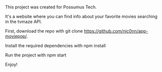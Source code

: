This project was created for Possumus Tech.

It's a website where you can find info about your favorite movies searching in the tvmaze API.

First, download the repo with git clone https://github.com/nic0nn/app-moviepop/.

Install the required dependencies with npm install

Run the project with npm start

Enjoy!
